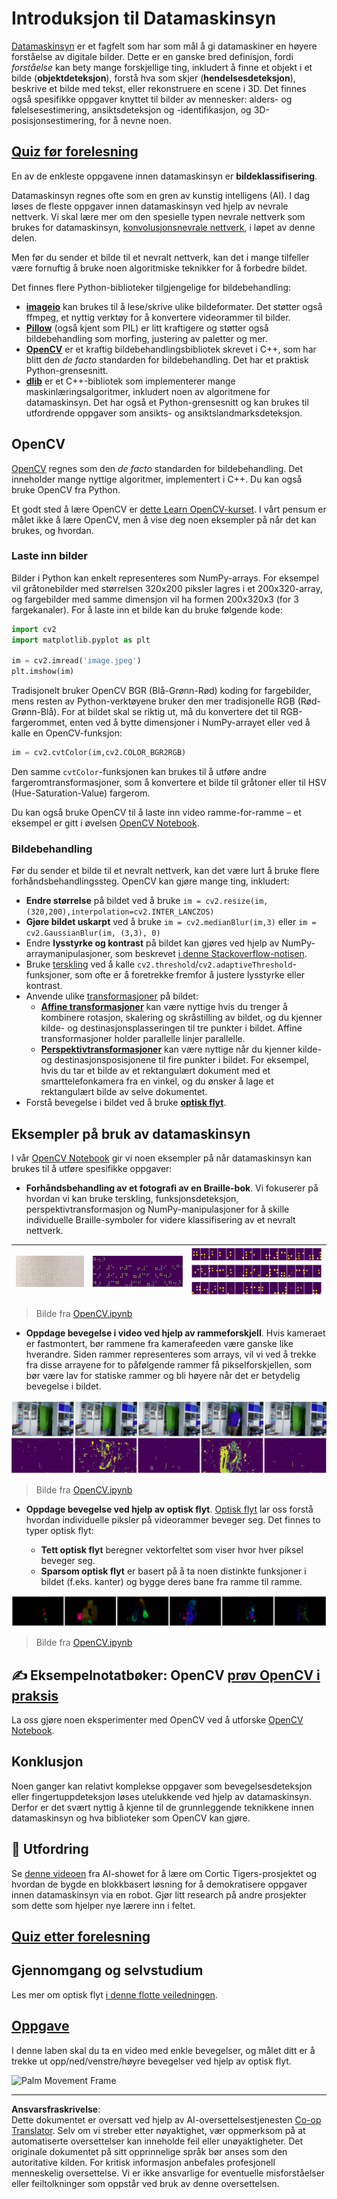 <!--
CO_OP_TRANSLATOR_METADATA:
{
  "original_hash": "4bedc8e702db17260cfe824d58b6cfd4",
  "translation_date": "2025-08-28T15:19:22+00:00",
  "source_file": "lessons/4-ComputerVision/06-IntroCV/README.md",
  "language_code": "no"
}
-->
# Introduksjon til Datamaskinsyn

[Datamaskinsyn](https://wikipedia.org/wiki/Computer_vision) er et fagfelt som har som mål å gi datamaskiner en høyere forståelse av digitale bilder. Dette er en ganske bred definisjon, fordi *forståelse* kan bety mange forskjellige ting, inkludert å finne et objekt i et bilde (**objektdeteksjon**), forstå hva som skjer (**hendelsesdeteksjon**), beskrive et bilde med tekst, eller rekonstruere en scene i 3D. Det finnes også spesifikke oppgaver knyttet til bilder av mennesker: alders- og følelsesestimering, ansiktsdeteksjon og -identifikasjon, og 3D-posisjonsestimering, for å nevne noen.

## [Quiz før forelesning](https://red-field-0a6ddfd03.1.azurestaticapps.net/quiz/106)

En av de enkleste oppgavene innen datamaskinsyn er **bildeklassifisering**.

Datamaskinsyn regnes ofte som en gren av kunstig intelligens (AI). I dag løses de fleste oppgaver innen datamaskinsyn ved hjelp av nevrale nettverk. Vi skal lære mer om den spesielle typen nevrale nettverk som brukes for datamaskinsyn, [konvolusjonsnevrale nettverk](../07-ConvNets/README.md), i løpet av denne delen.

Men før du sender et bilde til et nevralt nettverk, kan det i mange tilfeller være fornuftig å bruke noen algoritmiske teknikker for å forbedre bildet.

Det finnes flere Python-biblioteker tilgjengelige for bildebehandling:

* **[imageio](https://imageio.readthedocs.io/en/stable/)** kan brukes til å lese/skrive ulike bildeformater. Det støtter også ffmpeg, et nyttig verktøy for å konvertere videorammer til bilder.
* **[Pillow](https://pillow.readthedocs.io/en/stable/index.html)** (også kjent som PIL) er litt kraftigere og støtter også bildebehandling som morfing, justering av paletter og mer.
* **[OpenCV](https://opencv.org/)** er et kraftig bildebehandlingsbibliotek skrevet i C++, som har blitt den *de facto* standarden for bildebehandling. Det har et praktisk Python-grensesnitt.
* **[dlib](http://dlib.net/)** er et C++-bibliotek som implementerer mange maskinlæringsalgoritmer, inkludert noen av algoritmene for datamaskinsyn. Det har også et Python-grensesnitt og kan brukes til utfordrende oppgaver som ansikts- og ansiktslandmarksdeteksjon.

## OpenCV

[OpenCV](https://opencv.org/) regnes som den *de facto* standarden for bildebehandling. Det inneholder mange nyttige algoritmer, implementert i C++. Du kan også bruke OpenCV fra Python.

Et godt sted å lære OpenCV er [dette Learn OpenCV-kurset](https://learnopencv.com/getting-started-with-opencv/). I vårt pensum er målet ikke å lære OpenCV, men å vise deg noen eksempler på når det kan brukes, og hvordan.

### Laste inn bilder

Bilder i Python kan enkelt representeres som NumPy-arrays. For eksempel vil gråtonebilder med størrelsen 320x200 piksler lagres i et 200x320-array, og fargebilder med samme dimensjon vil ha formen 200x320x3 (for 3 fargekanaler). For å laste inn et bilde kan du bruke følgende kode:

```python
import cv2
import matplotlib.pyplot as plt

im = cv2.imread('image.jpeg')
plt.imshow(im)
```

Tradisjonelt bruker OpenCV BGR (Blå-Grønn-Rød) koding for fargebilder, mens resten av Python-verktøyene bruker den mer tradisjonelle RGB (Rød-Grønn-Blå). For at bildet skal se riktig ut, må du konvertere det til RGB-fargerommet, enten ved å bytte dimensjoner i NumPy-arrayet eller ved å kalle en OpenCV-funksjon:

```python
im = cv2.cvtColor(im,cv2.COLOR_BGR2RGB)
```

Den samme `cvtColor`-funksjonen kan brukes til å utføre andre fargeromtransformasjoner, som å konvertere et bilde til gråtoner eller til HSV (Hue-Saturation-Value) fargerom.

Du kan også bruke OpenCV til å laste inn video ramme-for-ramme – et eksempel er gitt i øvelsen [OpenCV Notebook](OpenCV.ipynb).

### Bildebehandling

Før du sender et bilde til et nevralt nettverk, kan det være lurt å bruke flere forhåndsbehandlingssteg. OpenCV kan gjøre mange ting, inkludert:

* **Endre størrelse** på bildet ved å bruke `im = cv2.resize(im, (320,200),interpolation=cv2.INTER_LANCZOS)`
* **Gjøre bildet uskarpt** ved å bruke `im = cv2.medianBlur(im,3)` eller `im = cv2.GaussianBlur(im, (3,3), 0)`
* Endre **lysstyrke og kontrast** på bildet kan gjøres ved hjelp av NumPy-arraymanipulasjoner, som beskrevet [i denne Stackoverflow-notisen](https://stackoverflow.com/questions/39308030/how-do-i-increase-the-contrast-of-an-image-in-python-opencv).
* Bruke [terskling](https://docs.opencv.org/4.x/d7/d4d/tutorial_py_thresholding.html) ved å kalle `cv2.threshold`/`cv2.adaptiveThreshold`-funksjoner, som ofte er å foretrekke fremfor å justere lysstyrke eller kontrast.
* Anvende ulike [transformasjoner](https://docs.opencv.org/4.5.5/da/d6e/tutorial_py_geometric_transformations.html) på bildet:
    - **[Affine transformasjoner](https://docs.opencv.org/4.5.5/d4/d61/tutorial_warp_affine.html)** kan være nyttige hvis du trenger å kombinere rotasjon, skalering og skråstilling av bildet, og du kjenner kilde- og destinasjonsplasseringen til tre punkter i bildet. Affine transformasjoner holder parallelle linjer parallelle.
    - **[Perspektivtransformasjoner](https://medium.com/analytics-vidhya/opencv-perspective-transformation-9edffefb2143)** kan være nyttige når du kjenner kilde- og destinasjonsposisjonene til fire punkter i bildet. For eksempel, hvis du tar et bilde av et rektangulært dokument med et smarttelefonkamera fra en vinkel, og du ønsker å lage et rektangulært bilde av selve dokumentet.
* Forstå bevegelse i bildet ved å bruke **[optisk flyt](https://docs.opencv.org/4.5.5/d4/dee/tutorial_optical_flow.html)**.

## Eksempler på bruk av datamaskinsyn

I vår [OpenCV Notebook](OpenCV.ipynb) gir vi noen eksempler på når datamaskinsyn kan brukes til å utføre spesifikke oppgaver:

* **Forhåndsbehandling av et fotografi av en Braille-bok**. Vi fokuserer på hvordan vi kan bruke terskling, funksjonsdeteksjon, perspektivtransformasjon og NumPy-manipulasjoner for å skille individuelle Braille-symboler for videre klassifisering av et nevralt nettverk.

![Braille Image](../../../../../translated_images/braille.341962ff76b1bd7044409371d3de09ced5028132aef97344ea4b7468c1208126.no.jpeg) | ![Braille Image Pre-processed](../../../../../translated_images/braille-result.46530fea020b03c76aac532d7d6eeef7f6fb35b55b1001cd21627907dabef3ed.no.png) | ![Braille Symbols](../../../../../translated_images/braille-symbols.0159185ab69d533909dc4d7d26a1971b51401c6a80eb3a5584f250ea880af88b.no.png)
----|-----|-----

> Bilde fra [OpenCV.ipynb](OpenCV.ipynb)

* **Oppdage bevegelse i video ved hjelp av rammeforskjell**. Hvis kameraet er fastmontert, bør rammene fra kamerafeeden være ganske like hverandre. Siden rammer representeres som arrays, vil vi ved å trekke fra disse arrayene for to påfølgende rammer få pikselforskjellen, som bør være lav for statiske rammer og bli høyere når det er betydelig bevegelse i bildet.

![Image of video frames and frame differences](../../../../../translated_images/frame-difference.706f805491a0883c938e16447bf5eb2f7d69e812c7f743cbe7d7c7645168f81f.no.png)

> Bilde fra [OpenCV.ipynb](OpenCV.ipynb)

* **Oppdage bevegelse ved hjelp av optisk flyt**. [Optisk flyt](https://docs.opencv.org/3.4/d4/dee/tutorial_optical_flow.html) lar oss forstå hvordan individuelle piksler på videorammer beveger seg. Det finnes to typer optisk flyt:

   - **Tett optisk flyt** beregner vektorfeltet som viser hvor hver piksel beveger seg.
   - **Sparsom optisk flyt** er basert på å ta noen distinkte funksjoner i bildet (f.eks. kanter) og bygge deres bane fra ramme til ramme.

![Image of Optical Flow](../../../../../translated_images/optical.1f4a94464579a83a10784f3c07fe7228514714b96782edf50e70ccd59d2d8c4f.no.png)

> Bilde fra [OpenCV.ipynb](OpenCV.ipynb)

## ✍️ Eksempelnotatbøker: OpenCV [prøv OpenCV i praksis](OpenCV.ipynb)

La oss gjøre noen eksperimenter med OpenCV ved å utforske [OpenCV Notebook](OpenCV.ipynb).

## Konklusjon

Noen ganger kan relativt komplekse oppgaver som bevegelsesdeteksjon eller fingertuppdeteksjon løses utelukkende ved hjelp av datamaskinsyn. Derfor er det svært nyttig å kjenne til de grunnleggende teknikkene innen datamaskinsyn og hva biblioteker som OpenCV kan gjøre.

## 🚀 Utfordring

Se [denne videoen](https://docs.microsoft.com/shows/ai-show/ai-show--2021-opencv-ai-competition--grand-prize-winners--cortic-tigers--episode-32?WT.mc_id=academic-77998-cacaste) fra AI-showet for å lære om Cortic Tigers-prosjektet og hvordan de bygde en blokkbasert løsning for å demokratisere oppgaver innen datamaskinsyn via en robot. Gjør litt research på andre prosjekter som dette som hjelper nye lærere inn i feltet.

## [Quiz etter forelesning](https://red-field-0a6ddfd03.1.azurestaticapps.net/quiz/206)

## Gjennomgang og selvstudium

Les mer om optisk flyt [i denne flotte veiledningen](https://learnopencv.com/optical-flow-in-opencv/).

## [Oppgave](lab/README.md)

I denne laben skal du ta en video med enkle bevegelser, og målet ditt er å trekke ut opp/ned/venstre/høyre bevegelser ved hjelp av optisk flyt.

<img src="images/palm-movement.png" width="30%" alt="Palm Movement Frame"/>

---

**Ansvarsfraskrivelse**:  
Dette dokumentet er oversatt ved hjelp av AI-oversettelsestjenesten [Co-op Translator](https://github.com/Azure/co-op-translator). Selv om vi streber etter nøyaktighet, vær oppmerksom på at automatiserte oversettelser kan inneholde feil eller unøyaktigheter. Det originale dokumentet på sitt opprinnelige språk bør anses som den autoritative kilden. For kritisk informasjon anbefales profesjonell menneskelig oversettelse. Vi er ikke ansvarlige for eventuelle misforståelser eller feiltolkninger som oppstår ved bruk av denne oversettelsen.